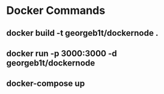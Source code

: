 # Docker Commands

## docker build -t georgeb1t/dockernode .

## docker run -p 3000:3000 -d georgeb1t/dockernode

## docker-compose up
